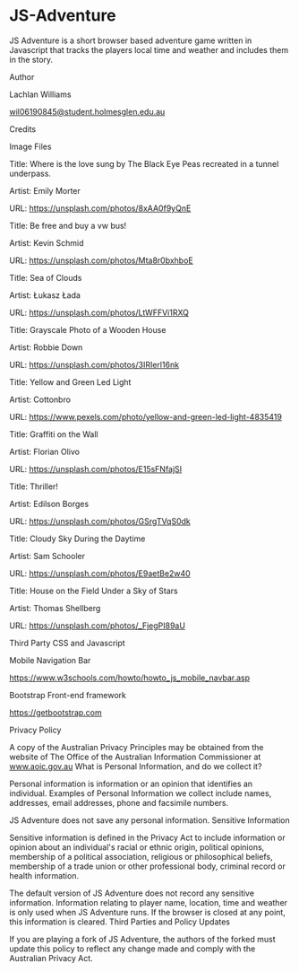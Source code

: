 # JS-Adventure
JS Adventure is a short browser based adventure game written in Javascript that tracks the players local time and weather and includes them in the story.

Author

Lachlan Williams

wil06190845@student.holmesglen.edu.au

Credits

Image Files

Title: Where is the love sung by The Black Eye Peas recreated in a tunnel underpass.

Artist: Emily Morter

URL: https://unsplash.com/photos/8xAA0f9yQnE

Title: Be free and buy a vw bus!

Artist: Kevin Schmid

URL: https://unsplash.com/photos/Mta8r0bxhboE

Title: Sea of Clouds

Artist: Łukasz Łada

URL: https://unsplash.com/photos/LtWFFVi1RXQ

Title: Grayscale Photo of a Wooden House

Artist: Robbie Down

URL: https://unsplash.com/photos/3IRIerl16nk

Title: Yellow and Green Led Light

Artist: Cottonbro

URL: https://www.pexels.com/photo/yellow-and-green-led-light-4835419

Title: Graffiti on the Wall

Artist: Florian Olivo

URL: https://unsplash.com/photos/E15sFNfajSI

Title: Thriller!

Artist: Edilson Borges

URL: https://unsplash.com/photos/GSrgTVqS0dk

Title: Cloudy Sky During the Daytime

Artist: Sam Schooler

URL: https://unsplash.com/photos/E9aetBe2w40

Title: House on the Field Under a Sky of Stars

Artist: Thomas Shellberg 

URL: https://unsplash.com/photos/_FjegPI89aU

Third Party CSS and Javascript

Mobile Navigation Bar

https://www.w3schools.com/howto/howto_js_mobile_navbar.asp

Bootstrap Front-end framework

https://getbootstrap.com

Privacy Policy

A copy of the Australian Privacy Principles may be obtained from the website of The Office of the Australian Information Commissioner at www.aoic.gov.au
What is Personal Information, and do we collect it?

Personal information is information or an opinion that identifies an individual. Examples of Personal Information we collect include names, addresses, email addresses, phone and facsimile numbers.

JS Adventure does not save any personal information.
Sensitive Information

Sensitive information is defined in the Privacy Act to include information or opinion about an individual's racial or ethnic origin, political opinions, membership of a political association, religious or philosophical beliefs, membership of a trade union or other professional body, criminal record or health information.

The default version of JS Adventure does not record any sensitive information. Information relating to player name, location, time and weather is only used when JS Adventure runs. If the browser is closed at any point, this information is cleared.
Third Parties and Policy Updates

If you are playing a fork of JS Adventure, the authors of the forked must update this policy to reflect any change made and comply with the Australian Privacy Act.